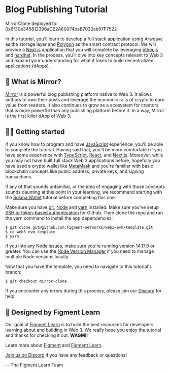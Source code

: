 # Blog Publishing Tutorial

MirrorClone deployed to: 0x6f30e345812396aCE2A60074baB7032ab07F7522

In this tutorial, you'll learn to develop a full stack application using [Arweave](https://www.arweave.org/) as the storage layer and [Polygon](https://polygon.technology/) as the smart contract protocol. We will provide a [Next.js](https://nextjs.org/) application that you will complete by leveraging [ether.js](https://docs.ethers.io/) and [hardhat](https://hardhat.org/). In the process, you'll dive into key concepts relevant to Web 3 and expand your understanding for what it takes to build decentralized applications (dApps).

## 🤔 What is Mirror?

[Mirror](mirror.xyz) is a powerful blog publishing platform native to Web 3. It allows authors to own their posts and leverage the economic rails of crypto to earn value from readers. It also continues to grow as a ecosystem for creators that is more powerful than any publishing platform before it. In a way, Mirror is the first killer dApp of Web 3.

## 🧑‍💻 Getting started
If you know how to program and have [JavaScript](https://www.javascript.com/) experience, you'll be able to complete the tutorial. Having said that, you'll be more comfortable if you have some experience with [TypeScript](https://www.typescriptlang.org/), [React](https://reactjs.org/), and [Next.js](https://nextjs.org/). Moreover, while you may not have built full stack Web 3 applications before, hopefully you have used a crypto wallet like [MetaMask](https://metamask.io/) and you're familiar with basic blockchain concepts like public address, private keys, and signing transactions.

If any of that sounds unfamiliar, or the idea of engaging with those concepts sounds daunting at this point in your learning, we recommend starting with the [Solana Wallet](https://learn.figment.io/tutorials/solana-wallet-intro) tutorial before completing this one.

Make sure you have [git](https://git-scm.com/book/en/v2/Getting-Started-Installing-Git), [Node](https://nodejs.org/en/) and [yarn](https://yarnpkg.com/getting-started/install) installed. Make sure you've setup [SSH or token-based authentication](https://github.blog/2020-12-15-token-authentication-requirements-for-git-operations/) for Github. Then clone the repo and run the yarn command to install the app dependencies:

```
$ git clone git@github.com:figment-networks/web3-evm-template.git
$ cd web3-evm-template
$ yarn
```

If you into any Node issues, make sure you're running version 14.17.0 or greater. You can use the [Node Version Manager](https://github.com/nvm-sh/nvm) if you need to manage multiple Node versions locally.

Now that you have the template, you need to navigate to this tutorial's branch:

```bash
$ git checkout mirror-clone
```

If you encounter any errors during this process, please join our [Discord](https://discord.gg/fszyM7K) for help.

## 🔩 Designed by Figment Learn
Our goal at [Figment Learn](https://learn.figment.io/) is to build the best resources for developers learning about and building in Web 3. We really hope you enjoy the tutorial and thanks for checking it out. **WAGMI!**

Learn more about [Figment](https://figment.io/) and [Figment Learn](https://learn.figment.io/).

[Join us on Discord](https://discord.com/invite/fszyM7K) if you have any feedback or questions!

-- The Figment Learn Team
